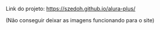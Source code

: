 Link do projeto: https://szedoh.github.io/alura-plus/

(Não conseguir deixar as imagens funcionando para o site)
